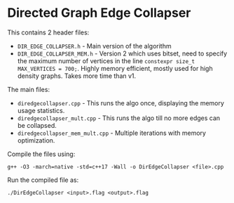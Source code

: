 # Directed Graph Edge Collapser

This contains 2 header files:
* `DIR_EDGE_COLLAPSER.h` - Main version of the algorithm
* `DIR_EDGE_COLLAPSER_MEM.h` - Version 2 which uses bitset, need to specify the maximum number of vertices in the line `constexpr size_t MAX_VERTICES = 700;`. Highly memory efficient, mostly used for high density graphs. Takes more time than v1.

The main files:
* `diredgecollapser.cpp` - This runs the algo once, displaying the memory usage statistics.
* `diredgecollapser_mult.cpp` - This runs the algo till no more edges can be collapsed.
* `diredgecollapser_mem_mult.cpp` - Multiple iterations with memory optimization.

Compile the files using:
```
g++ -O3 -march=native -std=c++17 -Wall -o DirEdgeCollapser <file>.cpp
```

Run the compiled file as:
```
./DirEdgeCollapser <input>.flag <output>.flag
```
